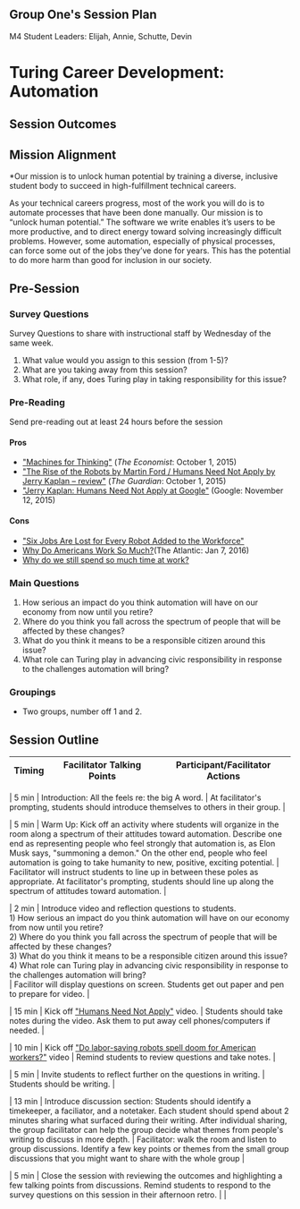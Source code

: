 ## Group One's Session Plan

M4 Student Leaders: Elijah, Annie, Schutte, Devin

# Turing Career Development: Automation

## Session Outcomes

## Mission Alignment		 
  		  
*Our mission is to unlock human potential by training a diverse, inclusive student body to succeed in high-fulfillment technical careers.
  		  
As your technical careers progress, most of the work you will do is to automate processes that have been done manually. Our mission is to “unlock human potential.” The software we write enables it’s users to be more productive, and to direct energy toward solving increasingly difficult problems. However, some automation, especially of physical processes, can force some out of the jobs they’ve done for years. This has the potential to do more harm than good for inclusion in our society.

## Pre-Session


### Survey Questions

Survey Questions to share with instructional staff by Wednesday of the same week.

1.   What value would you assign to this session (from 1-5)?
2.   What are you taking away from this session?
3.   What role, if any, does Turing play in taking responsibility for this issue?


### Pre-Reading

Send pre-reading out at least 24 hours before the session
#### Pros

*   ["Machines for Thinking"](http://www.economist.com/news/books-and-arts/21669597-computers-will-get-smarter-humans-charge-machines-thinking) (_The Economist_: October 1, 2015)
*   ["The Rise of the Robots by Martin Ford / Humans Need Not Apply by Jerry Kaplan – review"](https://www.theguardian.com/books/2015/oct/01/the-rise-of-robots-humans-need-not-apply-review) (_The Guardian_: October 1, 2015)
*   ["Jerry Kaplan: Humans Need Not Apply at Google"](https://www.youtube.com/watch?v=JiiP5ROnzw8) (Google: November 12, 2015)

#### Cons
* ["Six Jobs Are Lost for Every Robot Added to the Workforce"](https://futurism.com/new-study-finds-that-six-jobs-are-lost-for-every-robot-added-to-the-workforce/)
* [Why Do Americans Work So Much?](https://www.theatlantic.com/business/archive/2016/01/inequality-work-hours/422775/)(The Atlantic: Jan 7, 2016)
* [Why do we still spend so much time at work?](http://www.ecnmy.org/learn/your-workplace/where-we-work/were-producing-stuff-faster-and-cheaper-than-ever-why-do-we-still-spend-so-much-time-at-work/)

### Main Questions

1. How serious an impact do you think automation will have on our economy from now until you retire? 
2. Where do you think you fall across the spectrum of people that will be affected by these changes? 
3. What do you think it means to be a responsible citizen around this issue? 
4. What role can Turing play in advancing civic responsibility in response to the challenges automation will bring? 

### Groupings

* Two groups, number off 1 and 2.

## Session Outline

| Timing        | Facilitator Talking Points           | Participant/Facilitator Actions  |
| ------------- | ------------- | ----- |

| 5 min | Introduction: All the feels re: the big A word. | At facilitator's prompting, students should introduce themselves to others in their group. |

| 5 min | Warm Up: Kick off an activity where students will organize in the room along a spectrum of their attitudes toward automation. Describe one end as representing people who feel strongly that automation is, as Elon Musk says, "summoning a demon." On the other end, people who feel automation is going to take humanity to new, positive, exciting potential. | Facilitator will instruct students to line up in between these poles as appropriate. At facilitator's prompting, students should line up along the spectrum of attitudes toward automation. |

| 2 min | Introduce video and reflection questions to students. <br> 1) How serious an impact do you think automation will have on our economy from now until you retire? <br> 2) Where do you think you fall across the spectrum of people that will be affected by these changes? <br> 3) What do you think it means to be a responsible citizen around this issue? <br> 4) What role can Turing play in advancing civic responsibility in response to the challenges automation will bring?  <br> | Facilitor will display questions on screen. Students get out paper and pen to prepare for video. |

| 15 min | Kick off ["Humans Need Not Apply"](https://www.youtube.com/watch?v=7Pq-S557XQU) video. | Students should take notes during the video.  Ask them to put away cell phones/computers if needed. |

| 10 min | Kick off ["Do labor-saving robots spell doom for American workers?"](http://www.pbs.org/newshour/bb/labor-saving-robots-spell-doom-american-workers/) video | Remind students to review questions and take notes. |

| 5 min | Invite students to reflect further on the questions in writing. | Students should be writing. |

| 13 min | Introduce discussion section: Students should identify a timekeeper, a faciliator, and a notetaker.  Each student should spend about 2 minutes sharing what surfaced during their writing. After individual sharing, the group facilitator can help the group decide what themes from people's writing to discuss in more depth. | Facilitator: walk the room and listen to group discussions.  Identify a few key points or themes from the small group discussions that you might want to share with the whole group |

| 5 min | Close the session with reviewing the outcomes and highlighting a few talking points from discussions. Remind students to respond to the survey questions on this session in their afternoon retro. |  |
